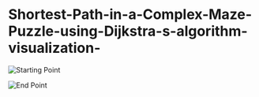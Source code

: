 # Shortest-Path-in-a-Complex-Maze-Puzzle-using-Dijkstra-s-algorithm-visualization-



![Starting Point](https://github.com/saptrshighosh/Shortest-Path-in-a-Complex-Maze-Puzzle-using-Dijkstra-s-algorithm-visualization-/assets/82289368/4dcf2562-5c23-4d91-ad12-40543198091e)


![End Point](https://github.com/saptrshighosh/Shortest-Path-in-a-Complex-Maze-Puzzle-using-Dijkstra-s-algorithm-visualization-/assets/82289368/ca31c5cc-b74a-40ce-b952-1492a05ced03)
